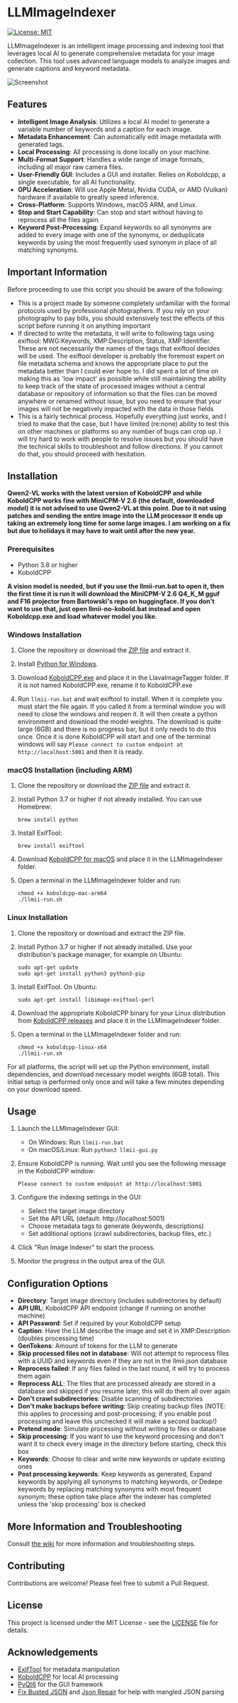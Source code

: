 # LLMImageIndexer

[![License: MIT](https://img.shields.io/badge/License-MIT-yellow.svg)](https://opensource.org/licenses/MIT)

LLMImageIndexer is an intelligent image processing and indexing tool that leverages local AI to generate comprehensive metadata for your image collection. This tool uses advanced language models to analyze images and generate captions and keyword metadata.

![Screenshot](caption_capture.png)

## Features
 
- **Intelligent Image Analysis**: Utilizes a local AI model to generate a variable number of keywords and a caption for each image.
- **Metadata Enhancement**: Can automatically edit image metadata with generated tags.
- **Local Processing**: All processing is done locally on your machine.
- **Multi-Format Support**: Handles a wide range of image formats, including all major raw camera files.
- **User-Friendly GUI**: Includes a GUI and installer. Relies on Koboldcpp, a single executable, for all AI functionality.  
- **GPU Acceleration**: Will use Apple Metal, Nvidia CUDA, or AMD (Vulkan) hardware if available to greatly speed inference.
- **Cross-Platform**: Supports Windows, macOS ARM, and Linux.
- **Stop and Start Capability**: Can stop and start without having to reprocess all the files again.
- **Keyword Post-Processing**: Expand keywords so all synonyms are added to every image with one of the synonyms, or deduplicate keywords by using the most frequently used synonym in place of all matching synonyms.  

## Important Information

Before proceeding to use this script you should be aware of the following:

 - This is a project made by someone completely unfamiliar with the formal protocols used by professional photographers. If you rely on your photography to pay bills, you should extensively test the effects of this script before running it on anything important
 - If directed to write the metadata, it will write to following tags using exiftool: MWG:Keywords, XMP:Description, Status, XMP:Identifier. These are not necessarily the names of the tags that exiftool decides will be used. The exiftool developer is probably the foremost expert on file metadata schema and knows the appropriate place to put the metadata better than I could ever hope to. I did spent a lot of time on making this as 'low impact' as possible while still maintaining the ability to keep track of the state of processed images without a central database or repository of information so that the files can be moved anywhere or renamed without issue, but you need to ensure that your images will not be negatively impacted with the data in those fields
 - This is a fairly technical process. Hopefully everything just works, and I tried to make that the case, but I have limited (re:none) ability to test this on other machines or platforms so any number of bugs can crop up. I will try hard to work with people to resolve issues but you should have the technical skills to troubleshoot and follow directions. If you cannot do that, you should proceed with hesitation.
     
## Installation

**Qwen2-VL works with the latest version of KoboldCPP and while KoboldCPP works fine with MiniCPM-V 2.6 (the default, downloaded model) it is not advised to use Qwen2-VL at this point. Due to it not using patches and sending the entire image into the LLM processor it ends up taking an extremely long time for some large images. I am working on a fix but due to holidays it may have to wait until after the new year.**

### Prerequisites

- Python 3.8 or higher
- KoboldCPP

**A vision model is needed, but if you use the llmii-run.bat to open it, then the first time it is run it will download the MiniCPM-V 2.6 Q4_K_M gguf and F16 projector from Bartowski's repo on huggingface. If you don't want to use that, just open llmii-no-kobold.bat instead and open Koboldcpp.exe and load whatever model you like.**
  
### Windows Installation

1. Clone the repository or download the [ZIP file](https://github.com/jabberjabberjabber/LLavaImageTagger/archive/refs/heads/main.zip) and extract it.

2. Install [Python for Windows](https://www.python.org/downloads/windows/).

3. Download [KoboldCPP.exe](https://github.com/LostRuins/koboldcpp/releases) and place it in the LlavaImageTagger folder. If it is not named KoboldCPP.exe, rename it to KoboldCPP.exe 

4. Run `llmii-run.bat` and wait exiftool to install. When it is complete you must start the file again. If you called it from a terminal window you will need to close the windows and reopen it. It will then create a python environment and download the model weights. The download is quite large (6GB) and there is no progress bar, but it only needs to do this once. Once it is done KoboldCPP will start and one of the terminal windows will say ```Please connect to custom endpoint at http://localhost:5001``` and then it is ready.

### macOS Installation (including ARM)

1. Clone the repository or download the [ZIP file](https://github.com/jabberjabberjabber/LLavaImageTagger/archive/refs/heads/main.zip) and extract it.

2. Install Python 3.7 or higher if not already installed. You can use Homebrew:
   ```
   brew install python
   ```

3. Install ExifTool:
   ```
   brew install exiftool
   ```

4. Download [KoboldCPP for macOS](https://github.com/LostRuins/koboldcpp/releases) and place it in the LLMImageIndexer folder.

5. Open a terminal in the LLMImageIndexer folder and run:
   ```
   chmod +x koboldcpp-mac-arm64
   ./llmii-run.sh
   ```

### Linux Installation

1. Clone the repository or download and extract the ZIP file.

2. Install Python 3.7 or higher if not already installed. Use your distribution's package manager, for example on Ubuntu:
   ```
   sudo apt-get update
   sudo apt-get install python3 python3-pip
   ```

3. Install ExifTool. On Ubuntu:
   ```
   sudo apt-get install libimage-exiftool-perl
   ```

4. Download the appropriate KoboldCPP binary for your Linux distribution from [KoboldCPP releases](https://github.com/LostRuins/koboldcpp/releases) and place it in the LLMImageIndexer folder.

5. Open a terminal in the LLMImageIndexer folder and run:
   ```
   chmod +x koboldcpp-linux-x64
   ./llmii-run.sh
   ```

For all platforms, the script will set up the Python environment, install dependencies, and download necessary model weights (6GB total). This initial setup is performed only once and will take a few minutes depending on your download speed.

## Usage

1. Launch the LLMImageIndexer GUI:
   - On Windows: Run `llmii-run.bat`
   - On macOS/Linux: Run `python3 llmii-gui.py`

2. Ensure KoboldCPP is running. Wait until you see the following message in the KoboldCPP window:
   ```
   Please connect to custom endpoint at http://localhost:5001
   ```

3. Configure the indexing settings in the GUI:
   - Select the target image directory
   - Set the API URL (default: http://localhost:5001)
   - Choose metadata tags to generate (keywords, descriptions)
   - Set additional options (crawl subdirectories, backup files, etc.)

4. Click "Run Image Indexer" to start the process.

5. Monitor the progress in the output area of the GUI.

## Configuration Options

- **Directory**: Target image directory (includes subdirectories by default)
- **API URL**: KoboldCPP API endpoint (change if running on another machine)
- **API Password**: Set if required by your KoboldCPP setup
- **Caption**: Have the LLM describe the image and set it in XMP:Description (doubles processing time)
- **GenTokens**: Amount of tokens for the LLM to generate
- **Skip processed files not in database**: Will not attempt to reprocess files with a UUID and keywords even if they are not in the llmii.json database
- **Reprocess failed**: If any files failed in the last round, it will try to process them again
- **Reprocess ALL**: The files that are processed already are stored in a database and skipped if you resume later, this will do them all over again
- **Don't crawl subdirectories**: Disable scanning of subdirectories
- **Don't make backups before writing**: Skip creating backup files (NOTE: this applies to processing and post-processing; if you enable post processing and leave this unchecked it will make a second backup!)
- **Pretend mode**: Simulate processing without writing to files or database
- **Skip processing**: If you want to use the keyword processing and don't want it to check every image in the directory before starting, check this box
- **Keywords**: Choose to clear and write new keywords or update existing ones
- **Post processing keywords**: Keep keywords as generated, Expand keywords by applying all synonyms to matching keywords, or Dedepe keywords by replacing matching synonyms with most frequent synonym; these option take place after the indexer has completed unless the 'skip processing' box is checked

## More Information and Troubleshooting

Consult [the wiki](https://github.com/jabberjabberjabber/LLavaImageTagger/wiki) for more information and troubleshooting steps.


## Contributing

Contributions are welcome! Please feel free to submit a Pull Request.

## License

This project is licensed under the MIT License - see the [LICENSE](LICENSE) file for details.

## Acknowledgements

- [ExifTool](https://exiftool.org/) for metadata manipulation
- [KoboldCPP](https://github.com/LostRuins/koboldcpp) for local AI processing
- [PyQt6](https://www.riverbankcomputing.com/software/pyqt/) for the GUI framework
- [Fix Busted JSON](https://github.com/Qarj/fix-busted-json) and [Json Repair](https://github.com/josdejong/jsonrepair) for help with mangled JSON parsing
